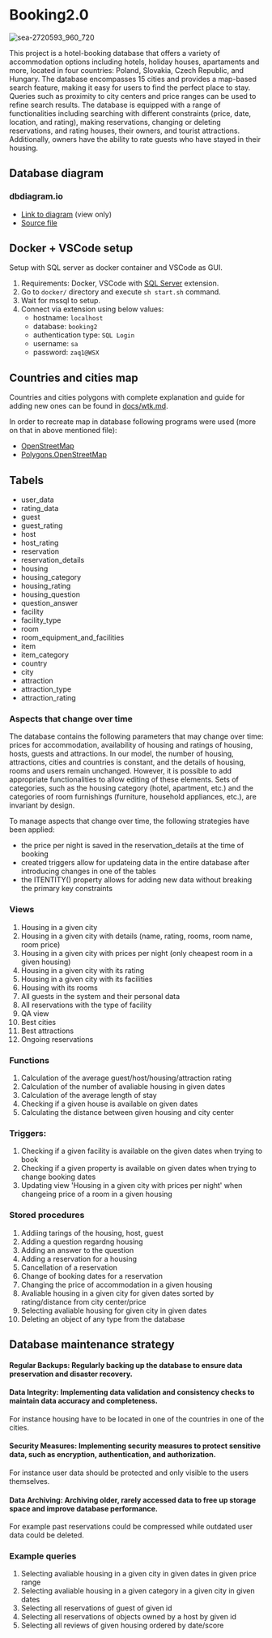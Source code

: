 # Booking2.0
![sea-2720593_960_720](https://user-images.githubusercontent.com/121491288/216061686-f35e1d31-b4e8-48a3-be84-09578039102f.jpg)

This project is a hotel-booking database that offers a variety of accommodation options including hotels, holiday houses, apartaments and more, located in four countries: Poland, Slovakia, Czech Republic, and Hungary. The database encompasses 15 cities and provides a map-based search feature, making it easy for users to find the perfect place to stay. Queries such as proximity to city centers and price ranges can be used to refine search results. The database is equipped with a range of functionalities including searching with different constraints (price, date, location, and rating), making reservations, changing or deleting reservations, and rating houses, their owners, and tourist attractions. Additionally, owners have the ability to rate guests who have stayed in their housing.

## Database diagram

### dbdiagram.io

- [Link to diagram](https://dbdiagram.io/d/63d96b3b296d97641d7d76f9) (view only)
- [Source file](./docs/diagram_src.txt)

## Docker + VSCode setup

Setup with SQL server as docker container and VSCode as GUI.

1. Requirements: Docker, VSCode with [SQL Server](https://marketplace.visualstudio.com/items?itemName=ms-mssql.mssql) extension.
1. Go to `docker/` directory and execute `sh start.sh` command.
1. Wait for mssql to setup.
1. Connect via extension using below values:
   - hostname: `localhost`
   - database: `booking2`
   - authentication type: `SQL Login`
   - username: `sa`
   - password: `zaq1@WSX`

## Countries and cities map

Countries and cities polygons with complete explanation and guide for adding new ones can be found in [docs/wtk.md](./docs/wkt.md).

In order to recreate map in database following programs were used (more on that in above mentioned file):

- [OpenStreetMap](https://www.openstreetmap.org/)
- [Polygons.OpenStreetMap](https://polygons.openstreetmap.fr/)

## Tabels
- user_data
- rating_data
- guest
- guest_rating
- host
- host_rating
- reservation
- reservation_details
- housing
- housing_category
- housing_rating
- housing_question
- question_answer
- facility
- facility_type
- room
- room_equipment_and_facilities
- item
- item_category
- country
- city
- attraction
- attraction_type
- attraction_rating

### Aspects that change over time
The database contains the following parameters that may change over time: prices for accommodation, availability of housing and ratings of housing, hosts, guests and attractions. In our model, the number of housing, attractions, cities and countries is constant, and the details of housing, rooms and users remain unchanged. However, it is possible to add appropriate functionalities to allow editing of these elements. Sets of categories, such as the housing category (hotel, apartment, etc.) and the categories of room furnishings (furniture, household appliances, etc.), are invariant by design.

To manage aspects that change over time, the following strategies have been applied:
- the price per night is saved in the reservation_details at the time of booking
- created triggers allow for updateing data in the entire database after introducing changes in one of the tables
- the ITENTITY() property allows for adding new data without breaking the primary key constraints

### Views
1. Housing in a given city
2. Housing in a given city with details (name, rating, rooms, room name, room price)
3. Housing in a given city with prices per night (only cheapest room in a given housing)
4. Housing in a given city with its rating
5. Housing in a given city with its facilities
6. Housing with its rooms
7. All guests in the system and their personal data
8. All reservations with the type of facility
9. QA view
10. Best cities
11. Best attractions
12. Ongoing reservations

### Functions
1. Calculation of the average guest/host/housing/attraction rating
2. Calculation of the number of avaliable housing in given dates
3. Calculation of the average length of stay
4. Checking if a given house is available on given dates
5. Calculating the distance between given housing and city center

### Triggers:
1. Checking if a given facility is available on the given dates when trying to book
2. Checking if a given property is available on given dates when trying to change booking dates
3. Updating view 'Housing in a given city with prices per night' when changeing price of a room in a given housing

### Stored procedures
1. Addiing tarings of the housing, host, guest
2. Adding a question regardng housing
3. Adding an answer to the question
4. Adding a reservation for a housing
5. Cancellation of a reservation
6. Change of booking dates for a reservation
7. Changing the price of accommodation in a given housing
8. Avaliable housing in a given city for given dates sorted by rating/distance from city center/price
9. Selecting avaliable housing for given city in given dates
10. Deleting an object of any type from the database

## Database maintenance strategy
#### Regular Backups: Regularly backing up the database to ensure data preservation and disaster recovery.

#### Data Integrity: Implementing data validation and consistency checks to maintain data accuracy and completeness. 
For instance housing have to be located in one of the countries in one of the cities. 

#### Security Measures: Implementing security measures to protect sensitive data, such as encryption, authentication, and authorization.
For instance user data should be protected and only visible to the users themselves.

#### Data Archiving: Archiving older, rarely accessed data to free up storage space and improve database performance.
For example past reservations could be compressed while outdated user data could be deleted. 

### Example queries
1. Selecting avaliable housing in a given city in given dates in given price range
2. Selecting avaliable housing in a given category in a given city in given dates 
3. Selecting all reservations of guest of given id
4. Selecting all reservations of objects owned by a host by given id
5. Selecting all reviews of given housing ordered by date/score
